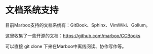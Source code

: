 # 文档系统支持

<!--
Author: amoblin
create time: 2015-08-08 08:33:15

This file is created by Marboo<http://marboo.io> template file $MARBOO_HOME/.media/starts/default.md
本文件由 Marboo<http://marboo.io> 模板文件 $MARBOO_HOME/.media/starts/default.md 创建
-->

目前Marboo支持的文档系统有：GitBook、Sphinx、VimWiki、Gollum。

这里收集了一些开源的文档：https://github.com/marboo/CCBooks

可以直接 git clone 下来在Marboo中离线阅读、协作写作等。
